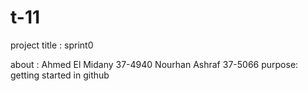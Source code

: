 # t-11

project title : sprint0

about : 
Ahmed El Midany 37-4940
Nourhan Ashraf 37-5066
purpose:
getting started in github
